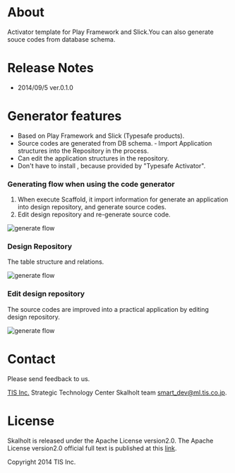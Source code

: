 # About

Activator template for Play Framework and Slick.You can also generate souce codes from database schema.

# Release Notes

- 2014/09/5 ver.0.1.0

# Generator features

* Based on Play Framework and Slick (Typesafe products).
* Source codes are generated from DB schema.
 ‐ Import Application structures into the Repository in the process.
* Can edit the application structures in the repository.
* Don't have to install , because provided by  "Typesafe Activator".

### Generating flow when using the code generator

1. When execute Scaffold, it import information for generate an application into design repository, and generate source codes.
2. Edit design repository and re-generate source code.

![generate flow](http://tech-sketch.github.io/skalholt/images/skalholt/generate-flow.png)

### Design Repository

The table structure and relations.

![generate flow](http://tech-sketch.github.io/skalholt/images/skalholt/design-repository.png)

### Edit design repository

The source codes are improved into a practical application by editing design repository.

![generate flow](http://tech-sketch.github.io/skalholt/images/skalholt/capture-screen-detail-customize.png)

# Contact

Please send feedback to us.

[TIS Inc.](http://www.tis.co.jp)
Strategic Technology Center
Skalholt team
<smart_dev@ml.tis.co.jp>.

# License

Skalholt is released under the Apache License version2.0.
The Apache License version2.0 official full text is published at this [link](http://www.apache.org/licenses/LICENSE-2.0.html).

Copyright 2014 TIS Inc.

